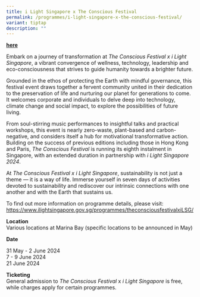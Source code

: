 ```yaml
---
title: i Light Singapore x The Conscious Festival
permalink: /programmes/i-light-singapore-x-the-conscious-festival/
variant: tiptap
description: ""
---
```

<p><strong><a href="https://www.theconsciousfestival.com/" rel="noopener noreferrer nofollow" target="_blank">here</a></strong>
</p>
<p></p>
<p>Embark on a journey of transformation at <em>The Conscious Festival x i Light Singapore</em>,
a vibrant convergence of wellness, technology, leadership and eco-consciousness
that strives to guide humanity towards a brighter future.</p>
<p>Grounded in the ethos of protecting the Earth with mindful governance,
this festival event draws together a fervent community united in their
dedication to the preservation of life and nurturing our planet for generations
to come. It welcomes corporate and individuals to delve deep into technology,
climate change and social impact, to explore the possibilities of future
living.</p>
<p></p>
<p>From soul-stirring music performances to insightful talks and practical
workshops, this event is nearly zero-waste, plant-based and carbon-negative,
and considers itself a hub for motivational transformative action. Building
on the success of previous editions including those in Hong Kong and Paris, <em>The Conscious Festival</em> is
running its eighth instalment in Singapore, with an extended duration in
partnership with <em>i Light Singapore 2024</em>.</p>
<p></p>
<p>At <em>The Conscious Festival x i Light Singapore</em>, sustainability
is not just a theme — it is a way of life. Immerse yourself in seven days
of activities devoted to sustainability and rediscover our intrinsic connections
with one another and with the Earth that sustains us.</p>
<p></p>
<p>To find out more information on programme details, please visit: <a href="https://www.ilightsingapore.gov.sg/programmes/theconsciousfestivalxiLSG/" rel="noopener noreferrer nofollow" target="_blank">https://www.ilightsingapore.gov.sg/programmes/theconsciousfestivalxiLSG/</a>
</p>
<p></p>
<p><strong>Location</strong>
<br>Various locations at Marina Bay (specific locations to be announced in
May)</p>
<p></p>
<p><strong>Date</strong>
</p>
<p>31 May - 2 June 2024
<br>7 - 9 June 2024
<br>21 June 2024</p>
<p></p>
<p><strong>Ticketing</strong>
<br>General admission to <em>The Conscious Festival</em> x <em>i Light Singapore </em>is
free, while charges apply for certain programmes.</p>